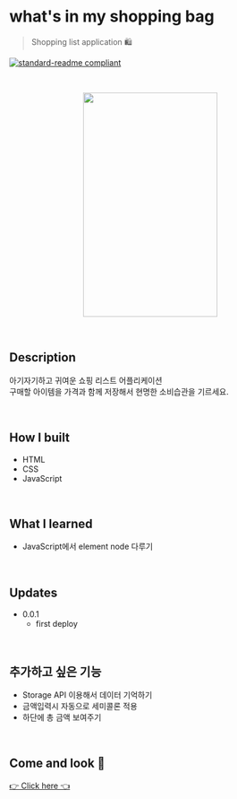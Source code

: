 # what's in my shopping bag

> Shopping list application 🛍

[![standard-readme compliant](https://img.shields.io/badge/readme%20style-standard-brightgreen.svg?style=flat-square)](https://github.com/RichardLitt/standard-readme)

<br>

<p align='center'> <img src="img/submit.gif" width="240" height="400"/></p>
<br>

## Description

아기자기하고 귀여운 쇼핑 리스트 어플리케이션 <br>
구매할 아이템을 가격과 함께 저장해서 현명한 소비습관을 기르세요.

<br>

## How I built

- HTML
- CSS
- JavaScript

<br>

## What I learned

- JavaScript에서 element node 다루기

<br>

## Updates

- 0.0.1
  - first deploy

<br>

## 추가하고 싶은 기능

- Storage API 이용해서 데이터 기억하기
- 금액입력시 자동으로 세미콜론 적용
- 하단에 총 금액 보여주기

<br>

## Come and look 👀

[👉 Click here 👈](https://code-sponge.github.io/what-s-in-my-shopping-bag/)
